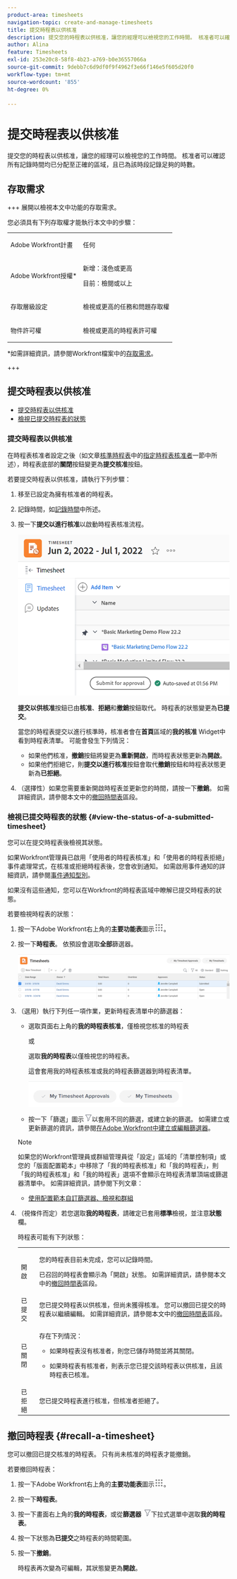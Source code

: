 ```yaml
---
product-area: timesheets
navigation-topic: create-and-manage-timesheets
title: 提交時程表以供核准
description: 提交您的時程表以供核准，讓您的經理可以檢視您的工作時間。 核准者可以確認所有記錄時間均已分配至正確的區域，且已為該時段記錄足夠的時數。
author: Alina
feature: Timesheets
exl-id: 253e20c8-58f8-4b23-a769-b0e36557066a
source-git-commit: 9debb7c6d9df0f9f4962f3e66f146e5f605d20f0
workflow-type: tm+mt
source-wordcount: '855'
ht-degree: 0%

---
```


# 提交時程表以供核准

<!--Audited: 8/2024-->

提交您的時程表以供核准，讓您的經理可以檢視您的工作時間。 核准者可以確認所有記錄時間均已分配至正確的區域，且已為該時段記錄足夠的時數。

## 存取需求

+++ 展開以檢視本文中功能的存取需求。

您必須具有下列存取權才能執行本文中的步驟：

<table style="table-layout:auto"> 
 <col> 
 <col> 
 <tbody> 
  <tr> 
   <td role="rowheader">Adobe Workfront計畫</td> 
   <td> <p>任何</p> </td> 
  </tr> 
  <tr> 
   <td role="rowheader">Adobe Workfront授權*</td> 
   <td> <p>新增：淺色或更高 </p>
   <p>目前：檢閱或以上 </p>
  </tr> 
  <tr> 
   <td role="rowheader">存取層級設定</td> 
   <td> <p>檢視或更高的任務和問題存取權 </p> </td> 
  </tr> 
  <tr> 
   <td role="rowheader">物件許可權</td> 
   <td> <p>檢視或更高的時程表許可權</p> </td> 
  </tr> 
 </tbody> 
</table>

*如需詳細資訊，請參閱Workfront檔案中的[存取需求](/help/quicksilver/administration-and-setup/add-users/access-levels-and-object-permissions/access-level-requirements-in-documentation.md)。

+++

## 提交時程表以供核准

* [提交時程表以供核准](#submit-a-timesheet-for-approval)
* [檢視已提交時程表的狀態](#view-the-status-of-a-submitted-timesheet)

### 提交時程表以供核准

在時程表核准者設定之後（如文章[核準時程表](../../timesheets/create-and-manage-timesheets/timesheet-approvals.md)中的[指定時程表核准者](../../timesheets/create-and-manage-timesheets/timesheet-approvals.md#designating-a-timesheet-approver)一節中所述），時程表底部的&#x200B;**關閉**&#x200B;按鈕變更為&#x200B;**提交核准**&#x200B;按鈕。

若要提交時程表以供核准，請執行下列步驟：

1. 移至已設定為擁有核准者的時程表。
1. 記錄時間，如[記錄時間](../../timesheets/create-and-manage-timesheets/log-time.md)中所述。
1. 按一下&#x200B;**提交以進行核准**&#x200B;以啟動時程表核准流程。

   ![](assets/submit-for-approval-button-on-timesheet-nwe.png)

   **提交以供核准**&#x200B;按鈕已由&#x200B;**核准**、**拒絕**&#x200B;和&#x200B;**撤銷**&#x200B;按鈕取代。 時程表的狀態變更為&#x200B;**已提交**。

   當您的時程表提交以進行核準時，核准者會在&#x200B;**首頁**&#x200B;區域的&#x200B;**我的核准** Widget中看到時程表清單。 可能會發生下列情況：

   * 如果他們核准，**撤銷**&#x200B;按鈕將變更為&#x200B;**重新開啟**，而時程表狀態更新為&#x200B;**開啟**。
   * 如果他們拒絕它，則&#x200B;**提交以進行核准**&#x200B;按鈕會取代&#x200B;**撤銷**&#x200B;按鈕和時程表狀態更新為&#x200B;**已拒絕**。

1. （選擇性）如果您需要重新開啟時程表並更新您的時間，請按一下&#x200B;**撤銷**。 如需詳細資訊，請參閱本文中的[撤回時間表](#recall-a-timesheet)區段。

### 檢視已提交時程表的狀態 {#view-the-status-of-a-submitted-timesheet}

您可以在提交時程表後檢視其狀態。

如果Workfront管理員已啟用「使用者的時程表核准」和「使用者的時程表拒絕」事件處理常式，在核准或拒絕時程表後，您會收到通知。 如需啟用事件通知的詳細資訊，請參閱[事件通知型別](../../administration-and-setup/manage-workfront/emails/event-notifications-available-in-wf.md)。

如果沒有這些通知，您可以在Workfront的時程表區域中瞭解已提交時程表的狀態。

若要檢視時程表的狀態：

1. 按一下Adobe Workfront右上角的&#x200B;**主要功能表**&#x200B;圖示![](assets/main-menu-icon.png)。
1. 按一下&#x200B;**時程表**。 依預設會選取&#x200B;**全部**&#x200B;篩選器。

   ![](assets/timesheet-list-one-timesheet-selected-nwe-350x70.png)

1. （選用）執行下列任一項作業，更新時程表清單中的篩選器：

   * 選取頁面右上角的&#x200B;**我的時程表核准**，僅檢視您核准的時程表

     或

     選取&#x200B;**我的時程表**&#x200B;以僅檢視您的時程表。

     這會套用我的時程表核准或我的時程表篩選器到時程表清單。

     ![](assets/my-timesheet-approvals-my-timesheets-pills-on-timesheets-list-nwe-350x58.png)

   * 按一下「篩選」圖示![](assets/filter-nwepng.png)以套用不同的篩選，或建立新的篩選。 如需建立或更新篩選的資訊，請參閱[在Adobe Workfront中建立或編輯篩選器](../../reports-and-dashboards/reports/reporting-elements/create-filters.md)。

   >[!NOTE]
   >
   >如果您的Workfront管理員或群組管理員從「設定」區域的「清單控制項」或您的「版面配置範本」中移除了「我的時程表核准」和「我的時程表」，則「我的時程表核准」和「我的時程表」選項不會顯示在時程表清單頂端或篩選器清單中。 如需詳細資訊，請參閱下列文章：
   >
   >   
   >   
   >   * [使用配置範本自訂篩選器、檢視和群組](../../administration-and-setup/customize-workfront/use-layout-templates/customize-fvg-list-controls-layout-template.md)
   >   
   >

1. （視條件而定）若您選取&#x200B;**我的時程表**，請確定已套用&#x200B;**標準**&#x200B;檢視，並注意&#x200B;**狀態**&#x200B;欄。

   時程表可能有下列狀態：

   <table style="table-layout:auto"> 
    <col> 
    <col> 
    <tbody> 
     <tr> 
      <td role="rowheader">開啟</td> 
      <td> <p>您的時程表目前未完成，您可以記錄時間。 </p> <p>已召回的時程表會顯示為「開啟」狀態。 如需詳細資訊，請參閱本文中的<a href="#recall-a-timesheet" class="MCXref xref">撤回時間表</a>區段。 </p> </td> 
     </tr> 
     <tr> 
      <td role="rowheader">已提交</td> 
      <td>您已提交時程表以供核准，但尚未獲得核准。 您可以撤回已提交的時程表以繼續編輯。 如需詳細資訊，請參閱本文中的<a href="#recall-a-timesheet" class="MCXref xref">撤回時間表</a>區段。 </td> 
     </tr> 
     <tr> 
      <td role="rowheader">已關閉</td> 
      <td> <p>存在下列情況：</p> 
       <ul> 
        <li> <p>如果時程表沒有核准者，則您已儲存時間並將其關閉。</p> </li> 
        <li> <p>如果時程表有核准者，則表示您已提交該時程表以供核准，且該時程表已核准。</p> </li> 
       </ul> </td> 
     </tr> 
     <tr> 
      <td role="rowheader">已拒絕</td> 
      <td>您已提交時程表進行核准，但核准者拒絕了。</td> 
     </tr> 
    </tbody> 
   </table>

## 撤回時程表 {#recall-a-timesheet}

您可以撤回已提交核准的時程表。 只有尚未核准的時程表才能撤銷。

若要撤回時程表：

1. 按一下Adobe Workfront右上角的&#x200B;**主要功能表**&#x200B;圖示![](assets/main-menu-icon.png)。

1. 按一下&#x200B;**時程表**。
1. 按一下畫面右上角的&#x200B;**我的時程表**，或從&#x200B;**篩選器** ![](assets/filter-nwepng.png)下拉式選單中選取&#x200B;**我的時程表**。
1. 按一下狀態為&#x200B;**已提交**&#x200B;之時程表的時間範圍。
1. 按一下&#x200B;**撤銷**。

   時程表再次變為可編輯，其狀態變更為&#x200B;**開啟**。
